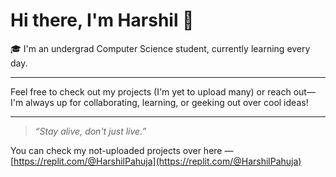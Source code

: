 # Hi there, I'm Harshil 👋

🎓 I'm an undergrad Computer Science student, currently learning every day.

---

Feel free to check out my projects (I'm yet to upload many) or reach out—I'm always up for collaborating, learning, or geeking out over cool ideas!

---

> _“Stay alive, don't just live.”_

You can check my not-uploaded projects over here — [https://replit.com/@HarshilPahuja](https://replit.com/@HarshilPahuja)
